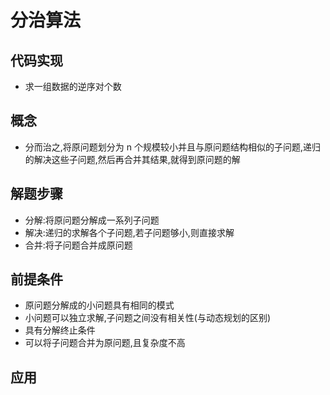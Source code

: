 # 分治算法

## 代码实现

-   求一组数据的逆序对个数

## 概念

-   分而治之,将原问题划分为 n 个规模较小并且与原问题结构相似的子问题,递归的解决这些子问题,然后再合并其结果,就得到原问题的解

## 解题步骤

-   分解:将原问题分解成一系列子问题
-   解决:递归的求解各个子问题,若子问题够小,则直接求解
-   合并:将子问题合并成原问题

## 前提条件

-   原问题分解成的小问题具有相同的模式
-   小问题可以独立求解,子问题之间没有相关性(与动态规划的区别)
-   具有分解终止条件
-   可以将子问题合并为原问题,且复杂度不高

## 应用
